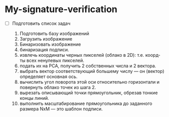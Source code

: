 # My-signature-verification

- [ ] Подготовить список задач
    
     1) Подготовить базу изображений 
     2) Загрузить изображение 
     3) Бинаризовать изображение
     4) бинаризация подписи.
     5) извлечь координаты черных пикселей (облако в 2D): т.е. коорд-ты всех ненулевых пикселей.
     6) подать их на PCA, получить 2 собственных числа и 2 вектора.
     7) выбрать вектор соответствующий большему числу — он (вектор) определяет основная ось.
     8) вычислить угол поворота этой оси относительно горизонтали и повернуть облако точек из шага 2.
     9) вырезать описывающий точки прямоугольник, обрезав тонкие концы линий.
     10) выполнить масштабирование прямоугольника до заданного размера NxM — это шаблон подписи.
     
    
